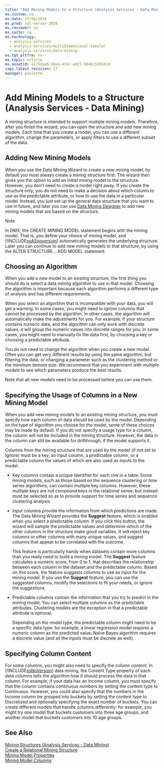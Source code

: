 ```yaml
---
title: "Add Mining Models to a Structure (Analysis Services - Data Mining)"
ms.custom: na
ms.date: 07/04/2016
ms.prod: sql-server-2016
ms.reviewer: na
ms.suite: na
ms.technology: 
  - analysis-services
  - analysis-services/multidimensional-tabular
  - analysis-services/data-mining
ms.tgt_pltfrm: na
ms.topic: article
ms.assetid: a175daa5-58ea-474c-a82f-9648c5155dc8
caps.latest.revision: 17
manager: paulettm
---
```

# Add Mining Models to a Structure (Analysis Services - Data Mining)
A mining structure is intended to support multiple mining models. Therefore, after you finish the wizard, you can open the structure and add new mining models. Each time that you create a model, you can use a different algorithm, change the parameters, or apply filters to use a different subset of the data.  
  
## Adding New Mining Models  
 When you use the Data Mining Wizard to create a new mining model, by default you must always create a mining structure first. The wizard then gives you the option to add an initial mining model to the structure. However, you don't need to create a model right away. If you create the structure only, you do not need to make a decision about which column to use as the predictable attribute, or how to use the data in a particular model. Instead, you just set up the general data structure that you want to use in future, and later you can use [Data Mining Designer](../../Topics/TopicNameNotContainA/Data-Mining-Designer.md) to add new mining models that are based on the structure.  
  
> [!NOTE]  
>  In DMX, the CREATE MINING MODEL statement  begins with the mining model. That is, you define your choice of mining model, and [!INCLUDE[ssASnoversion](../../Topics/TopicNameContainA/includes/ssASnoversion_md.md)] automatically generates the underlying structure. Later you can continue to add new mining models to that structure, by using the ALTER STRUCTURE… ADD MODEL statement.  
  
## Choosing an Algorithm  
 When you add a new model to an existing structure, the first thing you should do is select a data mining algorithm to use in that model. Choosing the algorithm is important because each algorithm performs a different type of analysis and has different requirements.  
  
 When you select an algorithm that is incompatible with your data, you will get a warning. In some cases, you might need to ignore columns that cannot be processed by the algorithm. In other cases, the algorithm will automatically make the adjustments for you. For example, if your structure contains numeric data, and the algorithm can only work with discrete values, it will group the numeric values into discrete ranges for you. In some cases, you might need to manually fix the data first, by choosing a key or choosing a predictable attribute.  
  
 You do not need to change the algorithm when you create a new model. Often you can get very different results by using the same algorithm, but filtering the data, or changing a parameter such as the clustering method or the minimum itemset size. We recommend that you experiment with multiple models to see which parameters produce the best results.  
  
 Note that all new models need to be processed before you can use them.  
  
## Specifying the Usage of Columns in a New Mining Model  
 When you add new mining models to an existing mining structure, you must specify how each column of data should be used by the model. Depending on the type of algorithm you choose for the model, some of these choices may be made by default. If you do not specify a usage type for a column, the column will not be included in the mining structure. However, the data in the column can still be available for drillthrough, if the model supports it.  
  
 Columns from the mining structure that are used by the model (if not set to Ignore) must be a key, an input column, a predictable column, or a predictable column the values of which are also used as inputs to the model.  
  
-   Key columns contain a unique identifier for each row in a table. Some mining models, such as those based on the sequence clustering or time series algorithms, can contain multiple key columns. However, these multiple keys are not compound keys in the relational sense, but instead must be selected so as to provide support for time series and sequence clustering analysis.  
  
-   Input columns provide the information from which predictions are made. The Data Mining Wizard provides the **Suggest** feature, which is enabled when you select a predictable column. If you click this button, the wizard will sample the predictable values and determine which of the other columns in the structure make good variables. It will reject key columns or other columns with many unique values, and suggest columns that appear to be correlated with the outcome.  
  
     This feature is particularly handy when datasets contain more columns than you really need to build a mining model. The **Suggest** feature calculates a numeric score, from 0 to 1, that describes the relationship between each column in the dataset and the predictable column. Based on this score, the feature suggests columns to use as input for the mining model. If you use the **Suggest** feature, you can use the suggested columns, modify the selections to fit your needs, or ignore the suggestions.  
  
-   Predictable columns contain the information that you try to predict in the mining model. You can select multiple columns as the predictable attributes. Clustering models are the exception in that a predictable attribute is optional.  
  
     Depending on the model type, the predictable column might need to be a specific data type: for example, a linear regression model requires a numeric column as the predicted value; Naïve Bayes algorithm requires a discrete value (and all the inputs must be discrete as well).  
  
## Specifying Column Content  
 For some columns, you might also need to specify the *column content*. In [!INCLUDE[ssNoVersion](../../Topics/TopicNameContainA/includes/ssNoVersion_md.md)] data mining, the Content Type property of each data columns tells the algorithm how it should process the data in that column. For example, if your data has an Income column, you must specify that the column contains continuous numbers by setting the content type to Continuous. However, you could also specify that the numbers in the Income column be grouped into buckets by setting the content type to Discretized and optionally specifying the exact number of buckets. You can create different models that handle columns differently: for example, you might try one model that buckets customers into three age groups, and another model that buckets customers into 10 age groups.  
  
## See Also  
 [Mining Structures (Analysis Services - Data Mining)](../../Topics/TopicNameNotContainA/Mining-Structures--Analysis-Services---Data-Mining-.md)   
 [Create a Relational Mining Structure](../../Topics/TopicNameContainA/Create-a-Relational-Mining-Structure.md)   
 [Mining Model Properties](../../Topics/TopicNameNotContainA/Mining-Model-Properties.md)   
 [Mining Model Columns](../../Topics/TopicNameNotContainA/Mining-Model-Columns.md)